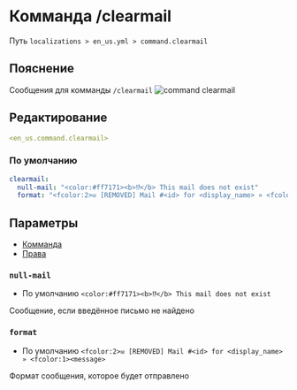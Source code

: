 # Комманда /clearmail
Путь `localizations > en_us.yml > command.clearmail`

## Пояснение
Сообщения для комманды `/clearmail`
![command clearmail](/commandclearmail.png)

## Редактирование
```yaml
<en_us.command.clearmail>
```

### По умолчанию
```yaml
clearmail:
  null-mail: "<color:#ff7171><b>⁉</b> This mail does not exist"
  format: "<fcolor:2>✉ [REMOVED] Mail #<id> for <display_name> » <fcolor:1><message>"
```

## Параметры

- [Комманда](/ru/command/clearmail/)
- [Права](/ru/permission/command/clearmail/)

### `null-mail`
- По умолчанию `<color:#ff7171><b>⁉</b> This mail does not exist`

Сообщение, если введённое письмо не найдено

### `format`
- По умолчанию `<fcolor:2>✉ [REMOVED] Mail #<id> for <display_name> » <fcolor:1><message>`

Формат сообщения, которое будет отправлено

